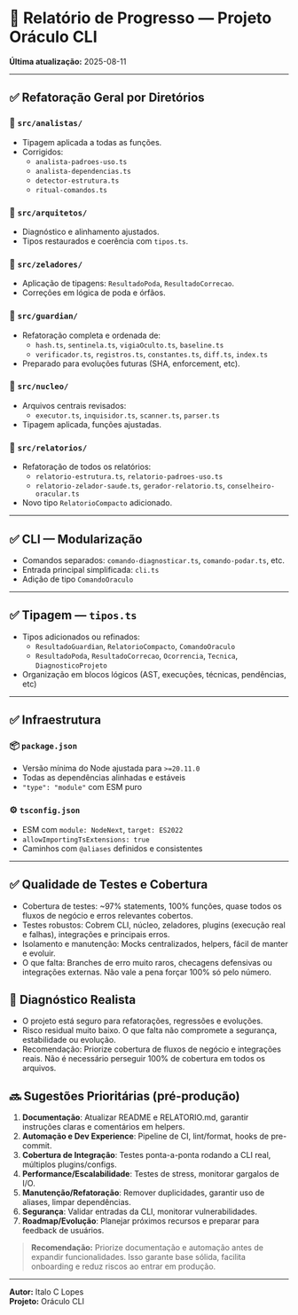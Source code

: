 # 📘 Relatório de Progresso — Projeto Oráculo CLI

**Última atualização:** 2025-08-11

---

## ✅ Refatoração Geral por Diretórios

### 📁 `src/analistas/`

- Tipagem aplicada a todas as funções.
- Corrigidos:
  - `analista-padroes-uso.ts`
  - `analista-dependencias.ts`
  - `detector-estrutura.ts`
  - `ritual-comandos.ts`

### 📁 `src/arquitetos/`

- Diagnóstico e alinhamento ajustados.
- Tipos restaurados e coerência com `tipos.ts`.

### 📁 `src/zeladores/`

- Aplicação de tipagens: `ResultadoPoda`, `ResultadoCorrecao`.
- Correções em lógica de poda e órfãos.

### 📁 `src/guardian/`

- Refatoração completa e ordenada de:
  - `hash.ts`, `sentinela.ts`, `vigiaOculto.ts`, `baseline.ts`
  - `verificador.ts`, `registros.ts`, `constantes.ts`, `diff.ts`, `index.ts`
- Preparado para evoluções futuras (SHA, enforcement, etc).

### 📁 `src/nucleo/`

- Arquivos centrais revisados:
  - `executor.ts`, `inquisidor.ts`, `scanner.ts`, `parser.ts`
- Tipagem aplicada, funções ajustadas.

### 📁 `src/relatorios/`

- Refatoração de todos os relatórios:
  - `relatorio-estrutura.ts`, `relatorio-padroes-uso.ts`
  - `relatorio-zelador-saude.ts`, `gerador-relatorio.ts`, `conselheiro-oracular.ts`
- Novo tipo `RelatorioCompacto` adicionado.

---

## ✅ CLI — Modularização

- Comandos separados: `comando-diagnosticar.ts`, `comando-podar.ts`, etc.
- Entrada principal simplificada: `cli.ts`
- Adição de tipo `ComandoOraculo`

---

## ✅ Tipagem — `tipos.ts`

- Tipos adicionados ou refinados:
  - `ResultadoGuardian`, `RelatorioCompacto`, `ComandoOraculo`
  - `ResultadoPoda`, `ResultadoCorrecao`, `Ocorrencia`, `Tecnica`, `DiagnosticoProjeto`
- Organização em blocos lógicos (AST, execuções, técnicas, pendências, etc)

---

## ✅ Infraestrutura

### 📦 `package.json`

- Versão mínima do Node ajustada para `>=20.11.0`
- Todas as dependências alinhadas e estáveis
- `"type": "module"` com ESM puro

### ⚙️ `tsconfig.json`

- ESM com `module: NodeNext`, `target: ES2022`
- `allowImportingTsExtensions: true`
- Caminhos com `@aliases` definidos e consistentes

---

## ✅ Qualidade de Testes e Cobertura

- Cobertura de testes: ~97% statements, 100% funções, quase todos os fluxos de negócio e erros relevantes cobertos.
- Testes robustos: Cobrem CLI, núcleo, zeladores, plugins (execução real e falhas), integrações e principais erros.
- Isolamento e manutenção: Mocks centralizados, helpers, fácil de manter e evoluir.
- O que falta: Branches de erro muito raros, checagens defensivas ou integrações externas. Não vale a pena forçar 100% só pelo número.

## 🔎 Diagnóstico Realista

- O projeto está seguro para refatorações, regressões e evoluções.
- Risco residual muito baixo. O que falta não compromete a segurança, estabilidade ou evolução.
- Recomendação: Priorize cobertura de fluxos de negócio e integrações reais. Não é necessário perseguir 100% de cobertura em todos os arquivos.

## 🔜 Sugestões Prioritárias (pré-produção)

1. **Documentação**: Atualizar README e RELATORIO.md, garantir instruções claras e comentários em helpers.
2. **Automação e Dev Experience**: Pipeline de CI, lint/format, hooks de pre-commit.
3. **Cobertura de Integração**: Testes ponta-a-ponta rodando a CLI real, múltiplos plugins/configs.
4. **Performance/Escalabilidade**: Testes de stress, monitorar gargalos de I/O.
5. **Manutenção/Refatoração**: Remover duplicidades, garantir uso de aliases, limpar dependências.
6. **Segurança**: Validar entradas da CLI, monitorar vulnerabilidades.
7. **Roadmap/Evolução**: Planejar próximos recursos e preparar para feedback de usuários.

> **Recomendação:** Priorize documentação e automação antes de expandir funcionalidades. Isso garante base sólida, facilita onboarding e reduz riscos ao entrar em produção.

---

**Autor:** Italo C Lopes  
**Projeto:** Oráculo CLI
